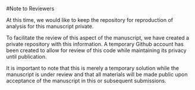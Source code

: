 #Note to Reviewers

At this time, we would like to keep the repository for reproduction of analysis for this manuscript private. 

To facilitate the review of this aspect of the manuscript, we have created a private repository with this information.
A temporary Github account has been created to allow for review of this code while maintaining its privacy until publication. 

It is important to note that this is merely a temporary solution while the manuscript is under review and that all materials will be made public upon acceptance of the manuscript in this or subsequent submissions.

